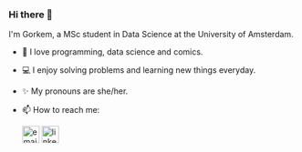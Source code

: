 ### Hi there 👋

I'm Gorkem, a MSc student in Data Science at the University of Amsterdam.


* 🦄 I love programming, data science and comics.

* 💻 I enjoy solving problems and learning new things everyday.

* ✨ My pronouns are she/her.

* 📫 How to reach me: 

  [<img src="https://user-images.githubusercontent.com/45122094/140658376-66b5a0d0-78ce-4864-b2f5-753a6ff31dc7.png" alt="email" width="30"/>](mailto:gorkemcoklar9@gmail.com)
  [<img src="https://user-images.githubusercontent.com/45122094/140658425-46c829fd-509f-43e8-b648-58b3b7a8d163.png" alt="linkedin" width="30"/>](https://www.linkedin.com/in/gorkemcoklar/)
